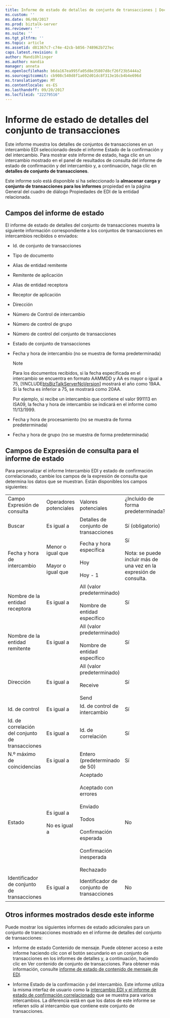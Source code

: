 ```yaml
---
title: Informe de estado de detalles de conjunto de transacciones | Documentos de Microsoft
ms.custom: ''
ms.date: 06/08/2017
ms.prod: biztalk-server
ms.reviewer: ''
ms.suite: ''
ms.tgt_pltfrm: ''
ms.topic: article
ms.assetid: d81367c7-c74e-42cb-b856-748962b727ec
caps.latest.revision: 8
author: MandiOhlinger
ms.author: mandia
manager: anneta
ms.openlocfilehash: b6da167ea995fa05d8e35807d8cf26f23b5444a2
ms.sourcegitcommit: cb908c540d8f1a692d01dc8f313e16cb4b4e696d
ms.translationtype: MT
ms.contentlocale: es-ES
ms.lasthandoff: 09/20/2017
ms.locfileid: "22279516"
---
```

# <a name="transaction-set-details-status-report"></a>Informe de estado de detalles del conjunto de transacciones
Este informe muestra los detalles de conjuntos de transacciones en un intercambio EDI seleccionado desde el informe Estado de la confirmación y del intercambio. Para mostrar este informe de estado, haga clic en un intercambio mostrado en el panel de resultados de consulta del informe de estado de confirmación y del intercambio y, a continuación, haga clic en **detalles de conjunto de transacciones**.  
  
 Este informe solo está disponible si ha seleccionado la **almacenar carga y conjunto de transacciones para los informes** propiedad en la página General del cuadro de diálogo Propiedades de EDI de la entidad relacionada.  
  
## <a name="fields-in-the-status-report"></a>Campos del informe de estado  
 El informe de estado de detalles del conjunto de transacciones muestra la siguiente información correspondiente a los conjuntos de transacciones en intercambios recibidos o enviados:  
  
-   Id. de conjunto de transacciones  
  
-   Tipo de documento  
  
-   Alias de entidad remitente  
  
-   Remitente de aplicación  
  
-   Alias de entidad receptora  
  
-   Receptor de aplicación  
  
-   Dirección  
  
-   Número de Control de intercambio  
  
-   Número de control de grupo  
  
-   Número de control del conjunto de transacciones  
  
-   Estado de conjunto de transacciones  
  
-   Fecha y hora de intercambio (no se muestra de forma predeterminada)  
  
    > [!NOTE]
    >  Para los documentos recibidos, si la fecha especificada en el intercambio se encuentra en formato AAMMDD y AA es mayor o igual a 75, [!INCLUDE[btsBizTalkServerNoVersion](../includes/btsbiztalkservernoversion-md.md)] mostrará el año como 19AA. Si la fecha es inferior a 75, se mostrará como 20AA.  
    >   
    >  Por ejemplo, si recibe un intercambio que contiene el valor 991113 en ISA09, la fecha y hora de intercambio se indicará en el informe como 11/13/1999.  
  
-   Fecha y hora de procesamiento (no se muestra de forma predeterminada)  
  
-   Fecha y hora de grupo (no se muestra de forma predeterminada)  
  
## <a name="fields-in-the-query-expression-for-the-status-report"></a>Campos de Expresión de consulta para el informe de estado  
 Para personalizar el informe Intercambio EDI y estado de confirmación correlacionado, cambie los campos de la expresión de consulta que determina los datos que se muestran. Están disponibles los campos siguientes:  
  
|||||  
|-|-|-|-|  
|Campo Expresión de consulta|Operadores potenciales|Valores potenciales|¿Incluido de forma predeterminada?|  
|Buscar|Es igual a|Detalles de conjunto de transacciones|Sí (obligatorio)|  
|Fecha y hora de intercambio|Menor o igual que<br /><br /> Mayor o igual que|Fecha y hora específica<br /><br /> Hoy<br /><br /> Hoy - 1|Sí<br /><br /> Nota: se puede incluir más de una vez en la expresión de consulta.|  
|Nombre de la entidad receptora|Es igual a|All (valor predeterminado)<br /><br /> Nombre de entidad específico|Sí|  
|Nombre de la entidad remitente|Es igual a|All (valor predeterminado)<br /><br /> Nombre de entidad específico|Sí|  
|Dirección|Es igual a|All (valor predeterminado)<br /><br /> Receive<br /><br /> Send|Sí|  
|Id. de control|Es igual a|Id. de control de intercambio|Sí|  
|Id. de correlación del conjunto de transacciones|Es igual a|Id. de correlación|Sí|  
|N.º máximo de coincidencias|Es igual a|Entero (predeterminado de 50)|Sí|  
|Estado|Es igual a<br /><br /> No es igual a|Aceptado<br /><br /> Aceptado con errores<br /><br /> Enviado<br /><br /> Todos<br /><br /> Confirmación esperada<br /><br /> Confirmación inesperada<br /><br /> Rechazado|No|  
|Identificador de conjunto de transacciones|Es igual a|Identificador de conjunto de transacciones|No|  
  
## <a name="additional-reports-displayed-from-this-report"></a>Otros informes mostrados desde este informe  
 Puede mostrar los siguientes informes de estado adicionales para un conjunto de transacciones mostrado en el informe de detalles del conjunto de transacciones:  
  
-   Informe de estado Contenido de mensaje. Puede obtener acceso a este informe haciendo clic con el botón secundario en un conjunto de transacciones en los informes de detalles y, a continuación, haciendo clic en Ver contenido de conjunto de transacciones. Para obtener más información, consulte [informe de estado de contenido de mensaje de EDI](../core/edi-message-content-status-report.md).  
  
-   Informe Estado de la confirmación y del intercambio. Este informe utiliza la misma interfaz de usuario como la [intercambio EDI y el informe de estado de confirmación correlacionado](../core/edi-interchange-and-correlated-ack-status-report.md) que se muestra para varios intercambios. La diferencia está en que los datos de este informe se refieren sólo al intercambio que contiene este conjunto de transacciones.  
  
